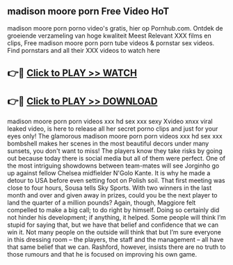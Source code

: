 ## madison moore porn Free Video HoT 

madison moore porn porno video's gratis, hier op Pornhub.com. Ontdek de groeiende verzameling van hoge kwaliteit Meest Relevant XXX films en clips,
Free madison moore porn porn tube videos & pornstar sex videos. Find pornstars and all their XXX videos to watch here


## 👉🔴 [Click to PLAY >> WATCH](http://us.freeplayer.one?title=madison_moore_porn&ref=16D)

## 👉🔴 [Click to PLAY >> DOWNLOAD](http://us.freeplayer.one?title=madison_moore_porn&ref=16D)


madison moore porn porn videos xxx hd sex xxx sexy Xvideo xnxx viral leaked video, is here to release all her secret porno clips and just for your eyes only! The glamorous madison moore porn porn videos xxx hd sex xxx bombshell makes her scenes in the most beautiful decors under many sunsets, you don't want to miss! The players know they take risks by going out because today there is social media but all of them were perfect. One of the most intriguing showdowns between team-mates will see Jorginho go up against fellow Chelsea midfielder N'Golo Kante. It is why he made a detour to USA before even setting foot on Polish soil. That first meeting was close to four hours, Sousa tells Sky Sports. With two winners in the last month and over and given away in prizes, could you be the next player to land the quarter of a million pounds? Again, though, Maggiore felt compelled to make a big call; to do right by himself. Doing so certainly did not hinder his development; if anything, it helped. Some people will think I’m stupid for saying that, but we have that belief and confidence that we can win it. Not many people on the outside will think that but I’m sure everyone in this dressing room – the players, the staff and the management – all have that same belief that we can. Rashford, however, insists there are no truth to those rumours and that he is focused on improving his own game.